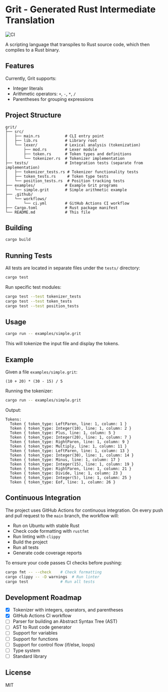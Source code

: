 # Grit - Generated Rust Intermediate Translation

![CI](https://github.com/gdonald/grit/workflows/CI/badge.svg)

A scripting language that transpiles to Rust source code, which then compiles to a Rust binary.

## Features

Currently, Grit supports:
- Integer literals
- Arithmetic operators: `+`, `-`, `*`, `/`
- Parentheses for grouping expressions

## Project Structure

```
grit/
├── src/
│   ├── main.rs           # CLI entry point
│   ├── lib.rs            # Library root
│   └── lexer/            # Lexical analysis (tokenization)
│       ├── mod.rs        # Lexer module
│       ├── token.rs      # Token types and definitions
│       └── tokenizer.rs  # Tokenizer implementation
├── tests/                # Integration tests (separate from implementation)
│   ├── tokenizer_tests.rs # Tokenizer functionality tests
│   ├── token_tests.rs     # Token type tests
│   └── position_tests.rs  # Position tracking tests
├── examples/             # Example Grit programs
│   └── simple.grit       # Simple arithmetic example
├── .github/
│   └── workflows/
│       └── ci.yml        # GitHub Actions CI workflow
├── Cargo.toml            # Rust package manifest
└── README.md             # This file
```

## Building

```bash
cargo build
```

## Running Tests

All tests are located in separate files under the `tests/` directory:

```bash
cargo test
```

Run specific test modules:

```bash
cargo test --test tokenizer_tests
cargo test --test token_tests
cargo test --test position_tests
```

## Usage

```bash
cargo run -- examples/simple.grit
```

This will tokenize the input file and display the tokens.

## Example

Given a file `examples/simple.grit`:

```
(10 + 20) * (30 - 15) / 5
```

Running the tokenizer:

```bash
cargo run -- examples/simple.grit
```

Output:

```
Tokens:
  Token { token_type: LeftParen, line: 1, column: 1 }
  Token { token_type: Integer(10), line: 1, column: 2 }
  Token { token_type: Plus, line: 1, column: 5 }
  Token { token_type: Integer(20), line: 1, column: 7 }
  Token { token_type: RightParen, line: 1, column: 9 }
  Token { token_type: Multiply, line: 1, column: 11 }
  Token { token_type: LeftParen, line: 1, column: 13 }
  Token { token_type: Integer(30), line: 1, column: 14 }
  Token { token_type: Minus, line: 1, column: 17 }
  Token { token_type: Integer(15), line: 1, column: 19 }
  Token { token_type: RightParen, line: 1, column: 21 }
  Token { token_type: Divide, line: 1, column: 23 }
  Token { token_type: Integer(5), line: 1, column: 25 }
  Token { token_type: Eof, line: 1, column: 26 }
```

## Continuous Integration

The project uses GitHub Actions for continuous integration. On every push and pull request to the `main` branch, the workflow will:

- Run on Ubuntu with stable Rust
- Check code formatting with `rustfmt`
- Run linting with `clippy`
- Build the project
- Run all tests
- Generate code coverage reports

To ensure your code passes CI checks before pushing:

```bash
cargo fmt -- --check    # Check formatting
cargo clippy -- -D warnings  # Run linter
cargo test              # Run all tests
```

## Development Roadmap

- [x] Tokenizer with integers, operators, and parentheses
- [x] GitHub Actions CI workflow
- [ ] Parser for building an Abstract Syntax Tree (AST)
- [ ] AST to Rust code generator
- [ ] Support for variables
- [ ] Support for functions
- [ ] Support for control flow (if/else, loops)
- [ ] Type system
- [ ] Standard library

## License

MIT
